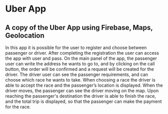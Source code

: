 # Uber App

## A copy of the Uber App using Firebase, Maps, Geolocation

In this app it is possible for the user to register and choose between passenger or driver.
After completing the registration the user can access the app with user and pass.
On the main panel of the app, the passenger user can write the address he wants to go to,
and by clicking on the call button, the order will be confirmed and a request will be created for the driver.
The driver user can see the passenger requirements, and can choose which race he wants to take.
When choosing a race the driver is able to accept the race and the passenger’s location is displayed.
When the driver moves, the passenger can see the driver moving on the map.
Upon reaching the passenger's destination the driver is able to finish the race,
and the total trip is displayed, so that the passenger can make the payment for the race.